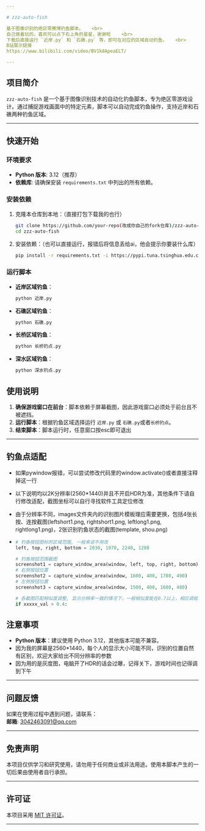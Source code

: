 ```yaml
---

# zzz-auto-fish

基于图像识别的绝区零赛博钓鱼脚本。   <br>
自己做着玩的，喜欢可以点下右上角的星星，谢谢啦    <br>
下载后直接运行 `近岸.py` 和 `石礁.py` 等，即可在对应的区域自动钓鱼。   <br>
B站展示链接
https://www.bilibili.com/video/BV1k8ApeaELT/ 

---
```


## 项目简介

`zzz-auto-fish` 是一个基于图像识别技术的自动化钓鱼脚本，专为绝区零游戏设计。通过捕捉游戏画面中的特定元素，脚本可以自动完成钓鱼操作，支持近岸和石礁两种钓鱼区域。

---

## 快速开始

### 环境要求

- **Python 版本**: 3.12（推荐）
- **依赖库**: 请确保安装 `requirements.txt` 中列出的所有依赖。

### 安装依赖

1. 克隆本仓库到本地：（直接打包下载我的也行）
   ```bash
   git clone https://github.com/your-repo(改成你自己的fork仓库)/zzz-auto-fish.git
   cd zzz-auto-fish
   ```
2. 安装依赖：（也可以直接运行，报错后将信息丢给ai，他会提示你要装什么库）
   ```bash
   pip install -r requirements.txt -i https://pypi.tuna.tsinghua.edu.cn/simple
   ```

### 运行脚本

- **近岸区域钓鱼**：
  ```bash
  python 近岸.py
  ```
- **石礁区域钓鱼**：
  
  ```bash
  python 石礁.py
  ```

- **长桥区域钓鱼**：

  ```bash
  python 长桥钓点.py
  ```

- **深水区域钓鱼**：

  ```bash
  python 深水钓点.py
  ```


## 使用说明

1. **确保游戏窗口在前台**：脚本依赖于屏幕截图，因此游戏窗口必须处于前台且不被遮挡。
2. **运行脚本**：根据钓鱼区域选择运行 `近岸.py` 或 `石礁.py`或者`长桥钓点`。
3. **结束脚本**：脚本运行时，任意窗口按esc即可退出

---

## 钓鱼点适配

- 如果pywindow报错，可以尝试修改代码里的window.activate()或者直接注释掉这一行

- 以下说明均以2K分辨率(2560*1440)并且不开启HDR为准，其他条件下请自行修改适配，截图坐标可以自行寻找软件工具定位修改

- 由于分辨率不同，images文件夹内的识别图片模板理应需要更换，包括4张长按、连按截图(leftshort1.png, rightshort1.png, leftlong1.png, rightlong1.png)，2张识别钓鱼状态的截图(template, shou.png)

- ```python
  # 钓鱼按钮图标的区域范围, 一般来说不用改
  left, top, right, bottom = 2030, 1070, 2240, 1280
  
  # 钓鱼按钮范围截图
  screenshot1 = capture_window_area(window, left, top, right, bottom)
  # 右侧按钮位置
  screenshot2 = capture_window_area(window, 1600, 400, 1780, 490)
  # 左侧按钮位置
  screenshot3 = capture_window_area(window, 1500, 400, 1680, 480)
  
  # 各截图匹配相似度调整, 显示分辨率一致的情况下，一般相似度能在0.7以上，相应调低一点也行，留意运行时控制台的print信息调整
  if xxxxx_val > 0.4:
  ```

## 注意事项

- **Python 版本**：建议使用 Python 3.12，其他版本可能不兼容。
- 因为我的屏幕是2560*1440，每个人的显示大小可能不同，识别的位置自然有区别，欢迎大家给出不同分辨率的参数
- 因为用的是灰度图，电脑开了HDR的话会过曝，记得关下，游戏时间也记得调到下午
---

## 问题反馈

如果在使用过程中遇到问题，请联系：  
**邮箱**: 3042463091@qq.com

---

## 免责声明

本项目仅供学习和研究使用，请勿用于任何商业或非法用途。使用本脚本产生的一切后果由使用者自行承担。

---

## 许可证

本项目采用 [MIT 许可证](LICENSE)。

---
